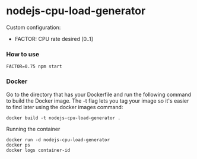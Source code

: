 # nodejs-cpu-load-generator

Custom configuration:

- FACTOR: CPU rate desired [0..1]

### How to use 

    FACTOR=0.75 npm start

### Docker

Go to the directory that has your Dockerfile and run the following command to build the Docker image. The -t flag lets you tag your image so it's easier to find later using the docker images command:

    docker build -t nodejs-cpu-load-generator .

Running the container

    docker run -d nodejs-cpu-load-generator
    docker ps
    docker logs container-id